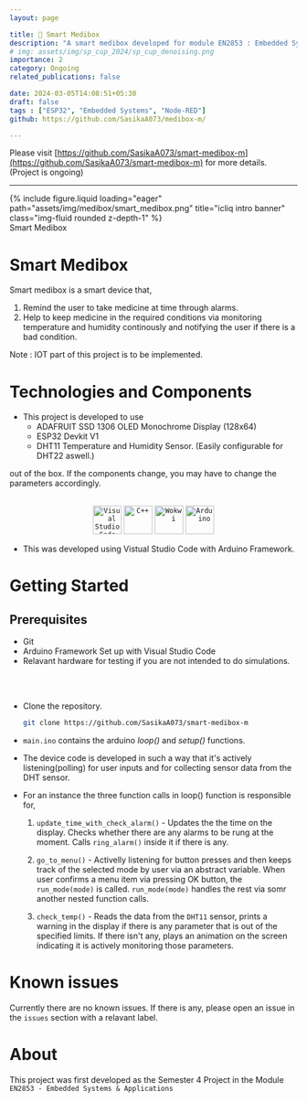 ```yaml
---
layout: page

title: 💊 Smart Medibox 
description: "A smart medibox developed for module EN2853 : Embedded Systems and Applications"
# img: assets/img/sp_cup_2024/sp_cup_denoising.png
importance: 2
category: Ongoing
related_publications: false

date: 2024-03-05T14:08:51+05:30
draft: false
tags : ["ESP32", "Embedded Systems", "Node-RED"]
github: https://github.com/SasikaA073/medibox-m/

---
```


Please visit [https://github.com/SasikaA073/smart-medibox-m](https://github.com/SasikaA073/smart-medibox-m) for more details. (Project is ongoing)

___
<div class="row">
    <div class="">
        {% include figure.liquid loading="eager" path="assets/img/medibox/smart_medibox.png" title="icliq intro banner" class="img-fluid rounded z-depth-1" %}
    </div>
</div>
<div class="caption">
    Smart Medibox  
</div>

# Smart Medibox

Smart medibox is a smart device that,
1. Remind the user to take medicine at time through alarms.
2. Help to keep medicine in the required conditions via monitoring temperature and humidity continously and notifying the user if there is a bad condition.

Note : IOT part of this project is to be implemented. 

# Technologies and Components

*   This project is developed to use
    *   ADAFRUIT SSD 1306 OLED Monochrome Display (128x64)
    *   ESP32 Devkit V1
    *   DHT11 Temperature and Humidity Sensor. (Easily configurable for DHT22 aswell.)

out of the box.
If the components change, you may have to change the parameters accordingly. 
<br><br>

<div align="center">
	<code><img width="50" src="./192108891-d86b6220-e232-423a-bf5f-90903e6887c3.png" alt="Visual Studio Code" title="Visual Studio Code"/></code>
	<code><img width="50" src="./192106073-90fffafe-3562-4ff9-a37e-c77a2da0ff58.png" alt="C++" title="C++"/></code>
	<code><img width="50" src="./274697405_404517471478609_1469547816363376057_n-removebg-preview.png" alt="Wokwi" title="Wokwi"/></code>
	<code><img width="50" src="https://github.com/marwin1991/profile-technology-icons/assets/136815194/a57a85ba-e2dd-4036-85b6-7e1532391627" alt="Arduino" title="Arduino"/></code>
</div>

*   This was developed using Vistual Studio Code with Arduino Framework. 

# Getting Started

## Prerequisites
*   Git
*   Arduino Framework Set up with Visual Studio Code
*   Relavant hardware for testing if you are not intended to do simulations.
<br>
<br>

*   Clone the repository.
    ```bash 
    git clone https://github.com/SasikaA073/smart-medibox-m     
    ```

*	`main.ino` contains the arduino *loop()* and *setup()* functions.

* The device code is developed in such a way that it's actively listening(polling) for user inputs and for collecting sensor data from the DHT sensor. 
*	For an instance the three function calls in loop() function is responsible for,
	1.	`update_time_with_check_alarm()` - Updates the the time on the display. Checks whether there are any alarms to be rung at the moment. Calls `ring_alarm()` inside it if there is any.

	2.	`go_to_menu()` - Activelly listening for button presses and then keeps track of the selected mode by user via an abstract variable. When user confirms a menu item via pressing OK button, the `run_mode(mode)` is called. `run_mode(mode)` handles the rest via somr another nested function calls.

	3.	`check_temp()` - Reads the data from the `DHT11` sensor, prints a warning in the display if there is any parameter that is out of the specified limits. If there isn't any, plays an animation on the screen indicating it is actively monitoring those parameters.


# Known issues

Currently there are no known issues. If there is any, please open an issue in the `issues` section with a relavant label.

# About

This project was first developed as the Semester 4 Project in the Module `EN2853 - Embedded Systems & Applications`